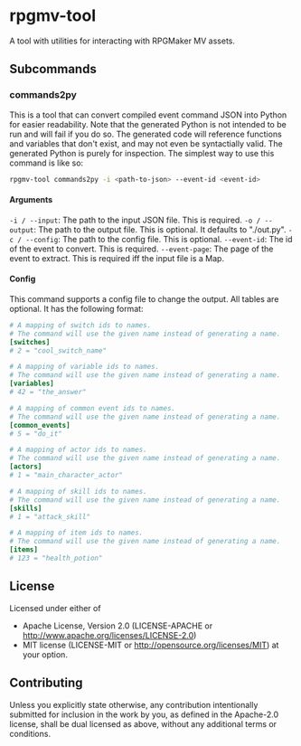 # rpgmv-tool
A tool with utilities for interacting with RPGMaker MV assets.

## Subcommands

### commands2py
This is a tool that can convert compiled event command JSON into Python for easier readability.
Note that the generated Python is not intended to be run and will fail if you do so.
The generated code will reference functions and variables that don't exist,
and may not even be syntactially valid.
The generated Python is purely for inspection.
The simplest way to use this command is like so:
```bash
rpgmv-tool commands2py -i <path-to-json> --event-id <event-id>
```

#### Arguments
`-i / --input`: The path to the input JSON file. This is required.
`-o / --output`: The path to the output file. This is optional. It defaults to "./out.py".
`-c / --config`: The path to the config file. This is optional.
`--event-id`: The id of the event to convert. This is required.
`--event-page`: The page of the event to extract. This is required iff the input file is a Map.

#### Config
This command supports a config file to change the output.
All tables are optional.
It has the following format:
```toml
# A mapping of switch ids to names.
# The command will use the given name instead of generating a name.
[switches]
# 2 = "cool_switch_name"

# A mapping of variable ids to names.
# The command will use the given name instead of generating a name.
[variables]
# 42 = "the_answer"

# A mapping of common event ids to names.
# The command will use the given name instead of generating a name.
[common_events]
# 5 = "do_it"

# A mapping of actor ids to names.
# The command will use the given name instead of generating a name.
[actors]
# 1 = "main_character_actor"

# A mapping of skill ids to names.
# The command will use the given name instead of generating a name.
[skills]
# 1 = "attack_skill"

# A mapping of item ids to names.
# The command will use the given name instead of generating a name.
[items]
# 123 = "health_potion"
```

## License
Licensed under either of
 * Apache License, Version 2.0 (LICENSE-APACHE or http://www.apache.org/licenses/LICENSE-2.0)
 * MIT license (LICENSE-MIT or http://opensource.org/licenses/MIT)
at your option.

## Contributing
Unless you explicitly state otherwise, 
any contribution intentionally submitted for inclusion in the work by you, 
as defined in the Apache-2.0 license, 
shall be dual licensed as above, 
without any additional terms or conditions.